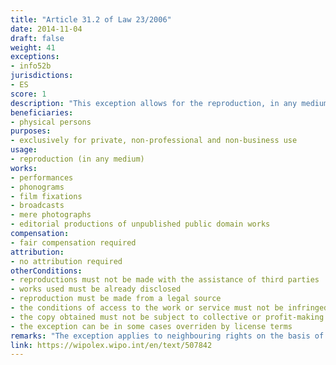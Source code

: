 ```yaml
---
title: "Article 31.2 of Law 23/2006"
date: 2014-11-04
draft: false
weight: 41
exceptions:
- info52b
jurisdictions:
- ES
score: 1
description: "This exception allows for the reproduction, in any medium, without the assistance of third parties, of already disclosed works, to the extent that: i) reproduction is carried out by a physical person exclusively for private, non-professional and non-business use, and without direct or indirect commercial purposes; ii) The reproduction is made from a legal source and the conditions of access to the work or service are not infringed; iii) The copy obtained is not subject to collective or profit-making use, nor to distribution by price. The provision expressly excludes electronic databases and computer programs from the scope of the exception, also allowing for the exception to be in some cases overriden by license terms." 
beneficiaries:
- physical persons
purposes: 
- exclusively for private, non-professional and non-business use
usage:
- reproduction (in any medium)
works:
- performances
- phonograms
- film fixations
- broadcasts
- mere photographs
- editorial productions of unpublished public domain works 
compensation:
- fair compensation required
attribution: 
- no attribution required
otherConditions: 
- reproductions must not be made with the assistance of third parties
- works used must be already disclosed 
- reproduction must be made from a legal source 
- the conditions of access to the work or service must not be infringed
- the copy obtained must not be subject to collective or profit-making use, nor to distribution by price
- the exception can be in some cases overriden by license terms
remarks: "The exception applies to neighbouring rights on the basis of the general provision of Art. 132 of the Law"
link: https://wipolex.wipo.int/en/text/507842
---
```

